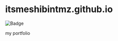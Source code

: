 # itsmeshibintmz.github.io

![Badge](https://visitor-counter-badge.vercel.app/api/itsmeshibintmz/100-Days-of-Code-Mastering-Python)

my portfolio
